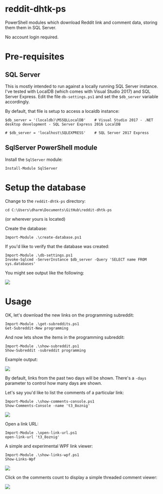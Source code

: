 # reddit-dhtk-ps

PowerShell modules which download Reddit link and comment data, storing them them in SQL Server.

No account login required.

# Pre-requisites

## SQL Server

This is mostly intended to run against a locally running SQL Server instance. I've tested with LocalDB (which comes with Visual Studio 2017) and SQL Server Express. Edit the file `db-settings.ps1` and set the `$db_server` variable accordingly.

By default, that file is setup to access a localdb instance:

```
$db_server = '(localdb)\MSSQLLocalDB'    # Visual Studio 2017 - .NET desktop development - SQL Server Express 2016 LocalDB

# $db_server = 'localhost\SQLEXPRESS'    # SQL Server 2017 Express
```

## SqlServer PowerShell module 

Install the `SqlServer` module:

    Install-Module SqlServer

# Setup the database

Change to the `reddit-dhtk-ps` directory:

    cd C:\Users\dharm\Documents\GitHub\reddit-dhtk-ps
    
(or wherever yours is located)

Create the database:

    Import-Module .\create-database.ps1
    
If you'd like to verify that the database was created:

    Import-Module .\db-settings.ps1
    Invoke-Sqlcmd -ServerInstance $db_server -Query 'SELECT name FROM sys.databases'
    
You might see output like the following:

![](https://i.imgur.com/mMlr4YA.png)

# Usage

OK, let's download the new links on the programming subreddit:

    Import-Module .\get-subreddits.ps1
    Get-Subreddit-New programming

And now lets show the items in the programming subreddit:

    Import-Module .\show-subreddit.ps1
    Show-Subreddit -subreddit programming

Example output:

![](https://i.imgur.com/MUfjeX0.png)

By default, links from the past two days will be shown. There's a `-days` parameter to control how many days are shown.

Let's say you'd like to list the comments of a particular link:

    Import-Module .\show-comments-console.ps1
    Show-Comments-Console -name 't3_8oznig'

![](https://i.imgur.com/2vucE8s.png)

Open a link URL:

    Import-Module .\open-link-url.ps1
    open-link-url 't3_8oznig'

A simple and experimental WPF link viewer:

    Import-Module .\show-links-wpf.ps1
    Show-Links-Wpf

![](https://i.imgur.com/mFbG6kA.png)

Click on the comments count to display a simple threaded comment viewer:

![](https://i.imgur.com/DD9KPWT.png)

